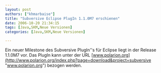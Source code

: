 ```yaml
---
layout: post
authors: ["khmarbaise"]
title: "Subversive Eclipse PlugIn 1.1.0M7 erschienen"
date: 2006-10-20 21:34:15
tags: [Java,SKM,Neue Versionen]
categories: [Java,SKM,Neue Versionen]

---
```

Ein neuer Milestone des Subversive PlugIn''s für Eclipse liegt in der Release 1.1.0M7 vor. Das PlugIn kann unter der URL 
[www.polarion.org](http://www.polarion.org/index.php?page=download&project=subversive "www.polarion.org") bezogen werden.

